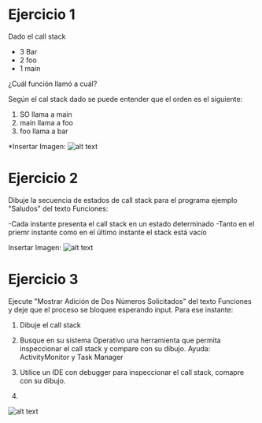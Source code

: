 # Ejercicio 1


Dado el call stack 

- 3 Bar
- 2 foo 
- 1 main 

¿Cuál función llamó a cuál?

Según el cal stack dado se puede entender que el orden es el siguiente:

1. SO llama a main
2. main llama a foo
3. foo llama a bar

*Insertar Imagen:
![alt text](https://raw.githubusercontent.com/FlorenciaQz/AED/master/Ejercitaci%C3%B3n-CallStack/Ejercicio1.png)

# Ejercicio 2 

Dibuje la secuencia de estados de call stack para el programa ejemplo "Saludos" del texto Funciones:

-Cada instante presenta el call stack en un estado determinado 
-Tanto en el priemr instante como en el último instante el stack está vacío

Insertar Imagen:
![alt text](https://raw.githubusercontent.com/FlorenciaQz/AED/master/Ejercitaci%C3%B3n-CallStack/Ejercicio2.png)

# Ejercicio 3

Ejecute "Mostrar Adición de Dos Números Solicitados" del texto Funciones y deje que el proceso se bloquee esperando input. Para ese instante:

1. Dibuje el call stack
2. Busque en su sistema Operativo una herramienta que permita inspeccionar el call stack y compare con su dibujo. Ayuda: ActivityMonitor y Task Manager
3. Utilice un IDE con debugger para inspeccionar el call stack, comapre con su dibujo.

1.

![alt text](https://raw.githubusercontent.com/FlorenciaQz/AED/master/Ejercitaci%C3%B3n-CallStack/Ejercicio3.png)

